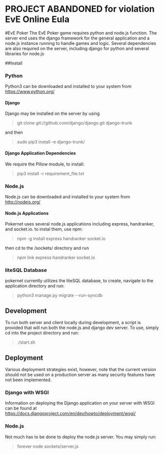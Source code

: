 # PROJECT ABANDONED for violation EvE Online Eula

#EvE Poker
The EvE Poker game requires python and node.js function. The server end uses the django framework for the general application and a node.js instance running to handle games and logic.
Several dependencies are also required on the server, including django for python and several libraries for node.js

##Install

### Python
Python3 can be downloaded and installed to your system from https://www.python.org/

#### Django
Django may be installed on the server by using
>git clone git://github.com/django/django.git django-trunk

and then

>sudo pip3 install -e django-trunk/

#### Django Application Dependencies
We require the Pillow module, to install:
> pip3 install -r requirement_file.txt


### Node.js
Node.js can be downloaded and installed to your system from  http://nodejs.org/

#### Node.js Applications
Pokernet uses several node.js applications including express, handranker, and socket.io. to instal them, use npm:
>npm -g install express handranker socket.io

then cd to the /sockets/ directory and run 

>npm link express handranker socket.io

### liteSQL Database
pokernet currently utilizes the liteSQL database, to create, navigate to the application directory and run:
>python3 manage.py migrate --run-syncdb

## Development
To run both server and client locally during development, a script is provided that will run both the node.js and django dev server. To use, simply cd into the project directory and run:
> ./start.sh

## Deployment
Various deployment strategies exist, however, note that the current version should not be used on a production server as many security features have not been implemented.

### Django with WSGI
Information on deploying the Django application on your server with WSGI can be found at https://docs.djangoproject.com/en/dev/howto/deployment/wsgi/

### Node.js
Not much has to be done to deploy the node.js server. You may simply run:
>forever node sockets/server.js

